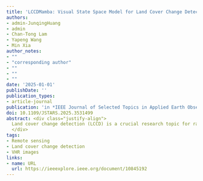 ```yaml
---
title: 'LCCDMamba: Visual State Space Model for Land Cover Change Detection of VHR Remote Sensing Images'
authors:
- admin-JunqingHuang
- admin
- Chan-Tong Lam
- Yapeng Wang
- Min Xia
author_notes:
- ""
- "corresponding author"
- ""
- ""
- ""
date: '2025-01-01'
publishDate: ''
publication_types:
- article-journal
publication: 'in *IEEE Journal of Selected Topics in Applied Earth Observations and Remote Sensing*  [SCI, JCR Q1]'
doi: 10.1109/JSTARS.2025.3531499
abstract: <div class="justify-align">
  Land cover change detection (LCCD) is a crucial research topic for rational planning of land use and facilitation of sustainable land resource growth. However, due to the complexity of LCCD tasks, integrating global and local features and fusing contextual information from remote sensing features are essential. Recently, with the advent of Mamba, which maintains linear time complexity and high efficiency in processing long-range data, it offers a new solution to address feature-fusion challenges in LCCD. Therefore, a novel Visual State Space Model (SSM) for Land Cover Change Detection (LCCDMamba) is proposed, which uses Siam-VMamba as a backbone to extract multidimensional land cover features. To fuse the change information across difference temporal, Multi-scale Information Spatio-temporal Fusion (MISF) module is designed to aggregate difference information from bi-temporal features. The proposed MISF comprises Multi-Scale Feature Aggregation (MSFA) which utilizes strip convolution to aggregate multi-scale local change information of bi-temporal land cover features, and Residual with SS2D (RSS) which employs residual structure with SS2D to capture global feature differences of bi-temporal land cover features. To enhance the correlation of change features across different dimensions, in the Decoder, we design a Dual Token Modeling SSM (DTMS) through two token modeling approaches. This preserves high-dimensional semantic features and thus ensures that the multi-scale change information across various dimensions will not be lost during feature restoration. Experiments have been conducted on WHU-CD, LEVIR-CD, and GVLM datasets, and the results demonstrate that LCCDMamba achieves F1 scores of 94.18%, 91.68%, and 87.14%, respectively, outperforming all the models compared.
  </div>
tags:
- Remote sensing
- Land cover change detection
- VHR images
links:
- name: URL
  url: https://ieeexplore.ieee.org/document/10845192
---
```

